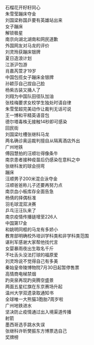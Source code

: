 石榴花开籽籽同心  
朱雪莹蹦床夺金  
刘国梁称国乒要有英雄站出来  
女子蹦床  
解锁极星  
南京向湖北湖南和网民道歉  
外国网友对马龙的评价  
刘灵玲获蹦床银牌  
夏日造浪计划  
江浙沪包游  
肖嘉芮萱才19岁  
中国包揽女子蹦床金银牌  
孙颖莎自己捏自己脸  
杨紫古装又捅人了  
刘翔为中国队田径队加油  
张桂梅要求女校学生独处时请自律  
朱雪莹超完美动作让裁判无话可说  
王一博和平精英语音包  
德尔塔毒株无接触14秒即可感染  
回民街  
刘国梁吐槽张继科马龙  
两名确诊奥运裁判擅自从隔离酒店外出  
广州地铁  
傅园慧拍的汪顺壮得像条牛  
南京患者接种疫苗后仍感染在意料之中  
张继科发的球会拐弯  
蹦床  
汪顺男子200米混合泳夺金  
汪顺爸爸称儿子还要再努力点  
南京血小板库存全面告急  
杨倩的择偶标准  
羽毛球混双决赛  
乒乓汪汪队来了  
南京疫情传播链增至226人  
中国第17金  
和姚明同框的马龙有多娇小  
教育部明确校外培训学科类和非学科类范围  
谌利军感谢大家帮他找代言  
女婴暴雨夜出生取名千斤  
不吐舌头没法打球的福原爱  
刘灵玲说不觉得自己有多美  
秦始皇帝陵博物院7月30日起暂停售票  
高情商电梯禁烟  
趵突泉再现趵突腾空盛景  
两面五星红旗在东京赛场升起  
温州大学双遗录取通知书  
全球唯一大熊猫3胞胎7周岁啦  
广州地铁进水  
坚决防止疫情通过出入境渠道传播  
射箭  
墨西哥选手跳水失误  
张继科许昕樊振东方博票选自己  
奖牌榜  
